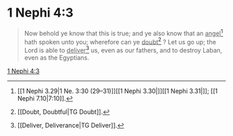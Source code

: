 # 1 Nephi 4:3

> Now behold ye know that this is true; and ye also know that an <u>angel</u>[^a] hath spoken unto you; wherefore can ye <u>doubt</u>[^b] ? Let us go up; the Lord is able to <u>deliver</u>[^c] us, even as our fathers, and to destroy Laban, even as the Egyptians.

[1 Nephi 4:3](https://www.churchofjesuschrist.org/study/scriptures/bofm/1-ne/4?lang=eng&id=p3#p3)


[^a]: [[1 Nephi 3.29|1 Ne. 3:30 (29–31)]][[1 Nephi 3.30|]][[1 Nephi 3.31|]]; [[1 Nephi 7.10|7:10]].  
[^b]: [[Doubt, Doubtful|TG Doubt]].  
[^c]: [[Deliver, Deliverance|TG Deliver]].  
